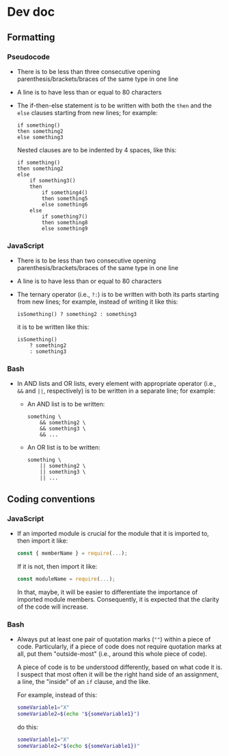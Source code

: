 # Dev doc

## Formatting

### Pseudocode

- There is to be less than three consecutive opening parenthesis/brackets/braces of the same type in one line
- A line is to have less than or equal to 80 characters
- The if-then-else statement is to be written with both the `then` and the `else` clauses starting from new lines; for example:

    ```
    if something()
    then something2
    else something3
    ```

    Nested clauses are to be indented by 4 spaces, like this:

    ```
    if something()
    then something2
    else
        if something3()
        then
            if something4()
            then something5
            else something6
        else
            if something7()
            then something8
            else something9
    ```

### JavaScript

- There is to be less than two consecutive opening parenthesis/brackets/braces of the same type in one line
- A line is to have less than or equal to 80 characters
- The ternary operator (i.e., `?:`) is to be written with both its parts starting from new lines; for example, instead of writing it like this:

    ```
    isSomething() ? something2 : something3
    ```

    it is to be written like this:

    ```
    isSomething()
        ? something2
        : something3
    ```

### Bash

- In AND lists and OR lists, every element with appropriate operator (i.e., `&&` and `||`, respectively) is to be written in a separate line; for example:
    - An AND list is to be written:
    
        ```
        something \
            && something2 \
            && something3 \
            && ...
        ```

    - An OR list is to be written:
        
        ```
        something \
            || something2 \
            || something3 \
            || ...
        ```

## Coding conventions

### JavaScript

- If an imported module is crucial for the module that it is imported to, then import it like:

    ```JavaScript
    const { memberName } = require(...);
    ```

    If it is not, then import it like:

    ```JavaScript
    const moduleName = require(...);
    ```

    In that, maybe, it will be easier to differentiate the importance of imported module members. Consequently, it is expected that the clarity of the code will increase.

### Bash

- Always put at least one pair of quotation marks (`""`) within a piece of code. Particularly, if a piece of code does not require quotation marks at all, put them "outside-most" (i.e., around this whole piece of code).

    A piece of code is to be understood differently, based on what code it is. I suspect that most often it will be the right hand side of an assignment, a line, the "inside" of an `if` clause, and the like.

    For example, instead of this:

    ```bash
    someVariable1="X"
    someVariable2=$(echo "${someVariable1}")
    ```

    do this:

    ```bash
    someVariable1="X"
    someVariable2="$(echo ${someVariable1})"
    ```